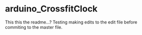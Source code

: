 # arduino_CrossfitClock
This this the readme...?
Testing making edits to the edit file before commiting to the master file.
